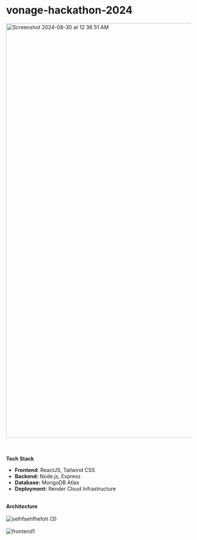 # vonage-hackathon-2024
<img width="1130" alt="Screenshot 2024-08-30 at 12 36 51 AM" src="https://github.com/user-attachments/assets/69cc093a-7460-47ff-bc61-43e8d8b23c6e">




<br><br>
**Tech Stack**
- **Frontend**: ReactJS, Tailwind CSS
- **Backend:** Node.js, Express
- **Database:** MongoDB Atlas
- **Deployment:** Render Cloud Infrastructure
<br><br>

**Architecture**
<br><br>
![selhfsehfhefoh (3)](https://github.com/user-attachments/assets/b1d9db64-e843-43f0-a858-84e6861f789b)
<br><br>
![frontend1](https://github.com/user-attachments/assets/7d84657b-5a0b-4b93-9f9e-53055a82eb92)



